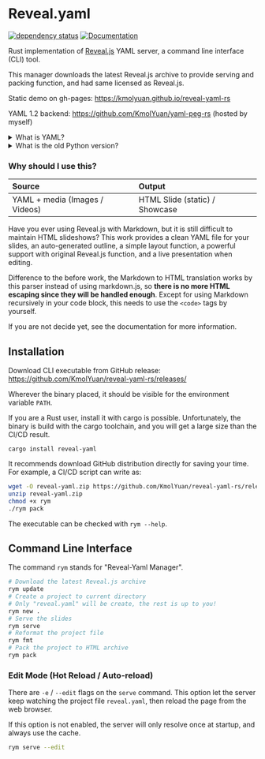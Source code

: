 # Reveal.yaml

[![dependency status](https://deps.rs/repo/github/KmolYuan/reveal-yaml-rs/status.svg)](https://deps.rs/crate/reveal-yaml/)
[![Documentation](https://docs.rs/reveal-yaml/badge.svg)](https://docs.rs/reveal-yaml)

Rust implementation of [Reveal.js](https://github.com/hakimel/reveal.js) YAML server, a command line interface (CLI) tool.

This manager downloads the latest Reveal.js archive to provide serving and packing function, and had same licensed as Reveal.js.

Static demo on gh-pages: <https://kmolyuan.github.io/reveal-yaml-rs>

YAML 1.2 backend: <https://github.com/KmolYuan/yaml-peg-rs> (hosted by myself)

<details><summary>What is YAML?</summary>
<a href="https://yaml.org/spec/1.2">YAML</a> is a structural language that can simply represent sequence and map data structures with indent syntax. YAML also has some inline syntax that is compatible with non-strict <a href="https://www.json.org/json-en.html">JSON</a> language.
</details>

<details><summary>What is the old Python version?</summary>
This project is transferred from Python language, so you may <a href="https://pypi.org/project/reveal-yaml/">found it on PyPI</a>. Reveal.yaml is now operates in a way that is easier to maintain and release, and it is Rust. Some old functions might be deprecated, and some functions are improved.
</details>

### Why should I use this?

| Source                         | Output                         |
|:-------------------------------|:-------------------------------|
| YAML + media (Images / Videos) | HTML Slide (static) / Showcase |

Have you ever using Reveal.js with Markdown, but it is still difficult to maintain HTML slideshows? This work provides a clean YAML file for your slides, an auto-generated outline, a simple layout function, a powerful support with original Reveal.js function, and a live presentation when editing.

Difference to the before work, the Markdown to HTML translation works by this parser instead of using markdown.js, so **there is no more HTML escaping since they will be handled enough**. Except for using Markdown recursively in your code block, this needs to use the `<code>` tags by yourself.

If you are not decide yet, see the documentation for more information.

## Installation

Download CLI executable from GitHub release: <https://github.com/KmolYuan/reveal-yaml-rs/releases/>

Wherever the binary placed, it should be visible for the environment variable `PATH`.

If you are a Rust user, install it with cargo is possible. Unfortunately, the binary is build with the cargo toolchain, and you will get a large size than the CI/CD result.

```
cargo install reveal-yaml
```

It recommends download GitHub distribution directly for saving your time. For example, a CI/CD script can write as:

```bash
wget -O reveal-yaml.zip https://github.com/KmolYuan/reveal-yaml-rs/releases/latest/download/reveal-yaml-linux-amd64.zip
unzip reveal-yaml.zip
chmod +x rym
./rym pack
```

The executable can be checked with `rym --help`.

## Command Line Interface

The command `rym` stands for "Reveal-Yaml Manager".

```bash
# Download the latest Reveal.js archive
rym update
# Create a project to current directory
# Only "reveal.yaml" will be create, the rest is up to you!
rym new .
# Serve the slides
rym serve
# Reformat the project file
rym fmt
# Pack the project to HTML archive
rym pack
```

### Edit Mode (Hot Reload / Auto-reload)

There are `-e` / `--edit` flags on the `serve` command. This option let the server keep watching the project file `reveal.yaml`, then reload the page from the web browser.

If this option is not enabled, the server will only resolve once at startup, and always use the cache.

```bash
rym serve --edit
```
